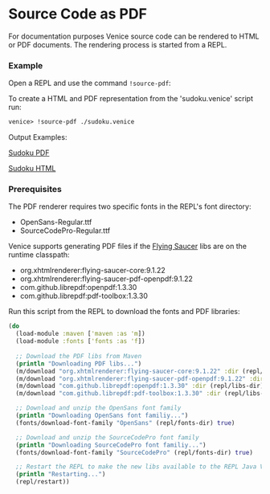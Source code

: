 # Source Code as PDF

For documentation purposes Venice source code can be rendered 
to HTML or PDF documents. The rendering process is started from a
REPL.


### Example

Open a REPL and use the command `!source-pdf`:

To create a HTML and PDF representation from the 'sudoku.venice' script run:

```clojure
venice> !source-pdf ./sudoku.venice
```

Output Examples:

[Sudoku PDF](https://raw.githubusercontent.com/jlangch/venice/master/doc/assets/source-to-pdf/sudoku.venice.pdf)

[Sudoku HTML](https://htmlpreview.github.io/?https://github.com/jlangch/venice/blob/master/doc/assets/source-to-pdf/sudoku.venice.html)


### Prerequisites

The PDF renderer requires two specific fonts in the REPL's font directory:

 - OpenSans-Regular.ttf
 - SourceCodePro-Regular.ttf
 

Venice supports generating PDF files if the [Flying Saucer](https://github.com/flyingsaucerproject/flyingsaucer) 
libs are on the runtime classpath:

 - org.xhtmlrenderer:flying-saucer-core:9.1.22
 - org.xhtmlrenderer:flying-saucer-pdf-openpdf:9.1.22
 - com.github.librepdf:openpdf:1.3.30
 - com.github.librepdf:pdf-toolbox:1.3.30
 
 
Run this script from the REPL to download the fonts and PDF libraries:

```clojure
(do
  (load-module :maven ['maven :as 'm])
  (load-module :fonts ['fonts :as 'f])
  
  ;; Download the PDF libs from Maven
  (println "Downloading PDF libs...")
  (m/download "org.xhtmlrenderer:flying-saucer-core:9.1.22" :dir (repl/libs-dir))
  (m/download "org.xhtmlrenderer:flying-saucer-pdf-openpdf:9.1.22" :dir (repl/libs-dir))
  (m/download "com.github.librepdf:openpdf:1.3.30" :dir (repl/libs-dir))
  (m/download "com.github.librepdf:pdf-toolbox:1.3.30" :dir (repl/libs-dir))

  ;; Download and unzip the OpenSans font family
  (println "Downloading OpenSans font familiy...")
  (fonts/download-font-family "OpenSans" (repl/fonts-dir) true)

  ;; Download and unzip the SourceCodePro font family
  (println "Downloading SourceCodePro font familiy...")
  (fonts/download-font-family "SourceCodePro" (repl/fonts-dir) true)

  ;; Restart the REPL to make the new libs available to the REPL Java VM
  (println "Restarting...")
  (repl/restart))
```
 